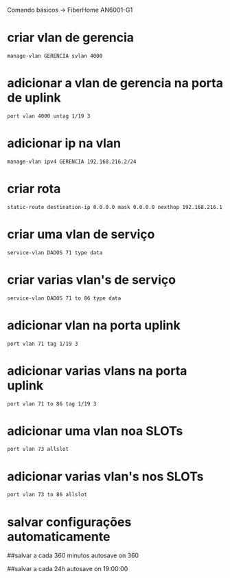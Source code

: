 Comando básicos -> FiberHome AN6001-G1

# criar vlan de gerencia
	manage-vlan GERENCIA svlan 4000

# adicionar a vlan de gerencia na porta de uplink
	port vlan 4000 untag 1/19 3

# adicionar ip na vlan
	manage-vlan ipv4 GERENCIA 192.168.216.2/24

# criar rota
	static-route destination-ip 0.0.0.0 mask 0.0.0.0 nexthop 192.168.216.1

# criar uma vlan de serviço
	service-vlan DADOS 71 type data

# criar varias vlan's de serviço
	service-vlan DADOS 71 to 86 type data

# adicionar vlan na porta uplink
	port vlan 71 tag 1/19 3

# adicionar varias vlans na porta uplink
	port vlan 71 to 86 tag 1/19 3

# adicionar uma vlan noa SLOTs
	port vlan 73 allslot

# adicionar varias vlan's nos SLOTs
	port vlan 73 to 86 allslot

# salvar configurações automaticamente
##salvar a cada 360 minutos
	autosave on 360

##salvar a cada 24h
	autosave on 19:00:00
